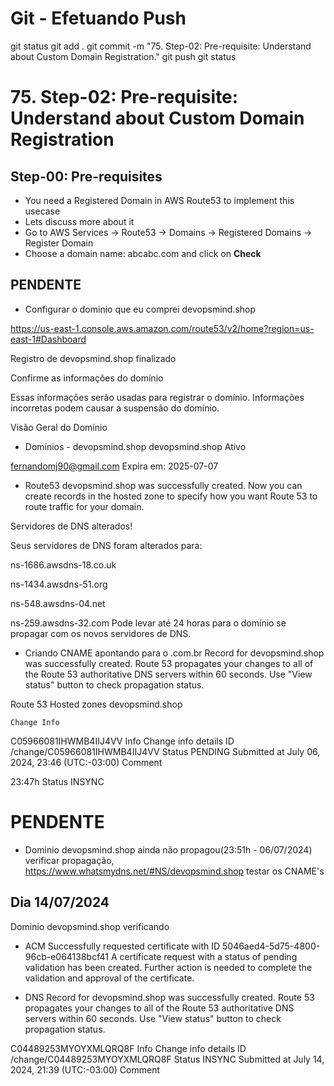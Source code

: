 
# ############################################################################
# ############################################################################
# ############################################################################
# Git - Efetuando Push

git status
git add .
git commit -m "75. Step-02: Pre-requisite: Understand about Custom Domain Registration."
git push
git status



# ############################################################################
# ############################################################################
# ############################################################################
#   75. Step-02: Pre-requisite: Understand about Custom Domain Registration



## Step-00: Pre-requisites
- You need a Registered Domain in AWS Route53 to implement this usecase
- Lets discuss more about it
- Go to AWS Services -> Route53 -> Domains -> Registered Domains -> Register Domain
- Choose a domain name: abcabc.com and click on **Check** 


## PENDENTE
- Configurar o dominio que eu comprei
devopsmind.shop

<https://us-east-1.console.aws.amazon.com/route53/v2/home?region=us-east-1#Dashboard>

Registro de devopsmind.shop finalizado

Confirme as informações do domínio

Essas informações serão usadas para registrar o domínio. Informações incorretas podem causar a suspensão do domínio.



Visão Geral do Domínio
- Domínios - devopsmind.shop
devopsmind.shop
Ativo

fernandomj90@gmail.com
Expira em: 2025-07-07



- Route53
devopsmind.shop was successfully created.
Now you can create records in the hosted zone to specify how you want Route 53 to route traffic for your domain.


Servidores de DNS alterados!

Seus servidores de DNS foram alterados para:

ns-1686.awsdns-18.co.uk

ns-1434.awsdns-51.org

ns-548.awsdns-04.net

ns-259.awsdns-32.com
Pode levar até 24 horas para o domínio se propagar com os novos servidores de DNS.



- Criando CNAME apontando para o .com.br
Record for devopsmind.shop was successfully created.
Route 53 propagates your changes to all of the Route 53 authoritative DNS servers within 60 seconds. Use "View status" button to check propagation status.

Route 53
Hosted zones
devopsmind.shop

    Change Info

C05966081IHWMB4IIJ4VV  Info
Change info details
ID
/change/C05966081IHWMB4IIJ4VV
Status
PENDING
Submitted at
July 06, 2024, 23:46 (UTC:-03:00)
Comment


23:47h
Status
INSYNC




# ############################################################################
# ############################################################################
# ############################################################################
# PENDENTE

- Dominio devopsmind.shop ainda não propagou(23:51h - 06/07/2024)
verificar propagação, <https://www.whatsmydns.net/#NS/devopsmind.shop>
testar os CNAME's



## Dia 14/07/2024

Dominio devopsmind.shop
verificando


- ACM
Successfully requested certificate with ID 5046aed4-5d75-4800-96cb-e064138bcf41
A certificate request with a status of pending validation has been created. Further action is needed to complete the validation and approval of the certificate.

- DNS
Record for devopsmind.shop was successfully created.
Route 53 propagates your changes to all of the Route 53 authoritative DNS servers within 60 seconds. Use "View status" button to check propagation status.

C04489253MYOYXMLQRQ8F  Info
Change info details
ID
/change/C04489253MYOYXMLQRQ8F
Status
INSYNC
Submitted at
July 14, 2024, 21:39 (UTC:-03:00)
Comment